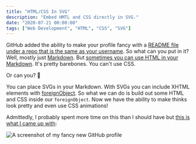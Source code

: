 ```yaml
---
title: "HTML/CSS In SVG"
description: "Embed HMTL and CSS directly in SVG."
date: "2020-07-21 00:00:00"
tags: ["Web Development", "HTML", "CSS", "SVG"]
---
```


GitHub added the ability to make your profile fancy with a [README file under a repo that is the same as your username](https://github.com/amorriscode/amorriscode). So what can you put in it? Well, mostly just [Markdown](https://www.markdownguide.org). But [sometimes you can use HTML in your Markdown](https://www.markdownguide.org/basic-syntax#html-best-practices). It's pretty barebones. You can't use CSS.

Or can you? 🤔

You can place SVGs in your Markdown. With SVGs you can include XHTML elements with [foreignObject](https://developer.mozilla.org/en-US/docs/Web/SVG/Element/foreignObject). So what we can do is build out some HTML and CSS inside our `foreignObject`. Now we have the ability to make thinks look pretty and even use CSS animations!

Admittedly, I probably spent more time on this than I should have but [this is what I came up with](https://github.com/amorriscode/amorriscode):

![A screenshot of my fancy new GitHub profile](/assets/til/github-profile.png)
